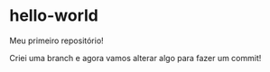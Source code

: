 # hello-world
Meu primeiro repositório!

Criei uma branch e agora vamos alterar algo para fazer um commit!


